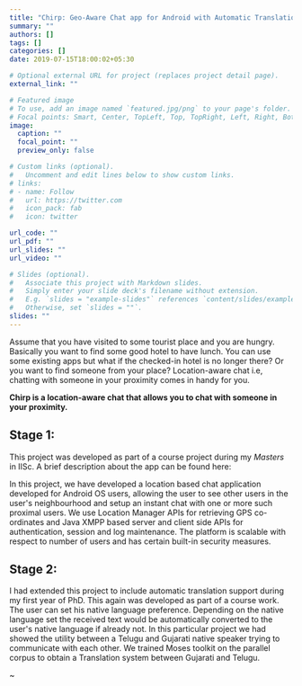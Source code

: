```yaml
---
title: "Chirp: Geo-Aware Chat app for Android with Automatic Translation Support"
summary: ""
authors: []
tags: []
categories: []
date: 2019-07-15T18:00:02+05:30

# Optional external URL for project (replaces project detail page).
external_link: ""

# Featured image
# To use, add an image named `featured.jpg/png` to your page's folder.
# Focal points: Smart, Center, TopLeft, Top, TopRight, Left, Right, BottomLeft, Bottom, BottomRight.
image:
  caption: ""
  focal_point: ""
  preview_only: false

# Custom links (optional).
#   Uncomment and edit lines below to show custom links.
# links:
# - name: Follow
#   url: https://twitter.com
#   icon_pack: fab
#   icon: twitter

url_code: ""
url_pdf: ""
url_slides: ""
url_video: ""

# Slides (optional).
#   Associate this project with Markdown slides.
#   Simply enter your slide deck's filename without extension.
#   E.g. `slides = "example-slides"` references `content/slides/example-slides.md`.
#   Otherwise, set `slides = ""`.
slides: ""
---
```


Assume that you have visited to some tourist place and you are hungry. Basically you want to find some good hotel to have lunch. You can use some existing apps but what if the checked-in hotel is no longer there? Or you want to find someone from your place? Location-aware chat i.e, chatting with someone in your proximity comes in handy for you.

**Chirp is a location-aware chat that allows you to chat with someone in your proximity.**

## Stage 1:

This project was developed as part of a course project during my _Masters_ in IISc. A brief description about the app can be found here:

In this project, we have developed a location based chat application developed for Android OS users, allowing the user to see other users in the user's neighbourhood and setup an instant chat with one or more such proximal users. We use Location Manager APIs for retrieving GPS co-ordinates and Java XMPP based server and client side APIs for authentication, session and log maintenance. The platform is scalable with respect to number of users and has certain built-in security measures.

## Stage 2:

I had extended this project to include automatic translation support during my first year of PhD. This again was developed as part of a course work. The user can set his native language preference. Depending on the native language set the received text would be automatically converted to the user's native language if already not. In this particular project we had showed the utility between a Telugu and Gujarati native speaker trying to communicate with each other. We trained Moses toolkit on the parallel corpus to obtain a Translation system between Gujarati and Telugu.

~
